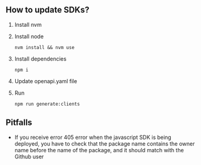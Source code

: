## How to update SDKs?

1. Install nvm

2. Install node

    `nvm install && nvm use`

3. Install dependencies

    `npm i`

4. Update openapi.yaml file

5. Run

    `npm run generate:clients`

## Pitfalls

- If you receive error 405 error when the javascript SDK is being deployed, you have to check that the package name contains the owner name before the name of the package, and it should match with the Github user
